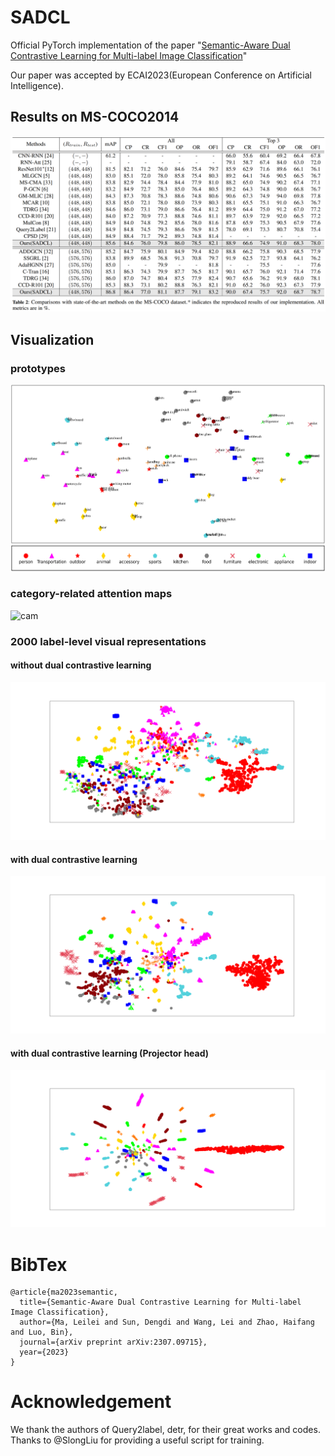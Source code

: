 # SADCL
Official PyTorch implementation of the paper "[Semantic-Aware Dual Contrastive Learning for Multi-label Image Classification](https://arxiv.org/format/2307.09715)"


Our paper was accepted by ECAI2023(European Conference on Artificial Intelligence).


## Results on MS-COCO2014
![coco](./image/coco.png)


## Visualization
### prototypes
![prototypes](./image/prototypes.png)

### category-related attention maps
![cam](./image/cam.png)


### 2000 label-level visual representations

#### without dual contrastive learning
![vis_embed_list_base](./image/vis_embed_list_base.svg)
#### with dual contrastive learning
![vis_embed_list_sadcl](./image/vis_embed_list_sadcl.svg)

#### with dual contrastive learning (Projector head)
![vis_embed_list_sadclv2](./image/vis_embed_list_sadclv2.svg)

# BibTex
```
@article{ma2023semantic,
  title={Semantic-Aware Dual Contrastive Learning for Multi-label Image Classification},
  author={Ma, Leilei and Sun, Dengdi and Wang, Lei and Zhao, Haifang and Luo, Bin},
  journal={arXiv preprint arXiv:2307.09715},
  year={2023}
}

```

# Acknowledgement
We thank the authors of Query2label, detr, for their great works and codes. Thanks to @SlongLiu for providing a useful script for training.